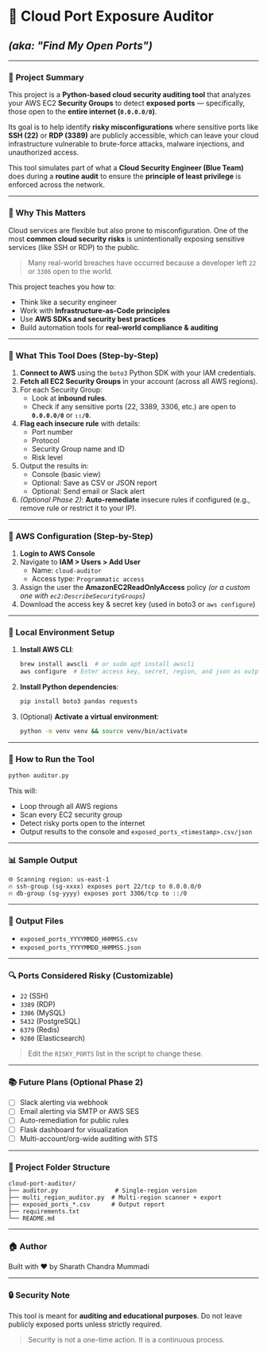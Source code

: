 # 🔐 Cloud Port Exposure Auditor  
## *(aka: "Find My Open Ports")*

---

### 📌 **Project Summary**

This project is a **Python-based cloud security auditing tool** that analyzes your AWS EC2 **Security Groups** to detect **exposed ports** — specifically, those open to the **entire internet (`0.0.0.0/0`)**.

Its goal is to help identify **risky misconfigurations** where sensitive ports like **SSH (22)** or **RDP (3389)** are publicly accessible, which can leave your cloud infrastructure vulnerable to brute-force attacks, malware injections, and unauthorized access.

This tool simulates part of what a **Cloud Security Engineer (Blue Team)** does during a **routine audit** to ensure the **principle of least privilege** is enforced across the network.

---

### 🧠 Why This Matters

Cloud services are flexible but also prone to misconfiguration. One of the most **common cloud security risks** is unintentionally exposing sensitive services (like SSH or RDP) to the public.

> Many real-world breaches have occurred because a developer left `22` or `3306` open to the world.

This project teaches you how to:
- Think like a security engineer
- Work with **Infrastructure-as-Code principles**
- Use **AWS SDKs and security best practices**
- Build automation tools for **real-world compliance & auditing**

---

### 🌟 What This Tool Does (Step-by-Step)

1. **Connect to AWS** using the `boto3` Python SDK with your IAM credentials.
2. **Fetch all EC2 Security Groups** in your account (across all AWS regions).
3. For each Security Group:
   - Look at **inbound rules**.
   - Check if any sensitive ports (22, 3389, 3306, etc.) are open to **`0.0.0.0/0`** or **`::/0`**.
4. **Flag each insecure rule** with details:
   - Port number
   - Protocol
   - Security Group name and ID
   - Risk level
5. Output the results in:
   - Console (basic view)
   - Optional: Save as CSV or JSON report
   - Optional: Send email or Slack alert
6. *(Optional Phase 2)*: **Auto-remediate** insecure rules if configured (e.g., remove rule or restrict it to your IP).

---

### 🧰 AWS Configuration (Step-by-Step)

1. **Login to AWS Console**
2. Navigate to **IAM > Users > Add User**
   - Name: `cloud-auditor`
   - Access type: `Programmatic access`
3. Assign the user the **AmazonEC2ReadOnlyAccess** policy *(or a custom one with `ec2:DescribeSecurityGroups`)*
4. Download the access key & secret key (used in boto3 or `aws configure`)

---

### 🔧 Local Environment Setup

1. **Install AWS CLI**:
   ```bash
   brew install awscli  # or sudo apt install awscli
   aws configure  # Enter access key, secret, region, and json as output
   ```

2. **Install Python dependencies**:
   ```bash
   pip install boto3 pandas requests
   ```

3. (Optional) **Activate a virtual environment**:
   ```bash
   python -m venv venv && source venv/bin/activate
   ```

---

### 🚀 How to Run the Tool

```bash
python auditor.py
```

This will:
- Loop through all AWS regions
- Scan every EC2 security group
- Detect risky ports open to the internet
- Output results to the console and `exposed_ports_<timestamp>.csv/json`

---

### 📊 Sample Output
```
🌐 Scanning region: us-east-1
🔥 ssh-group (sg-xxxx) exposes port 22/tcp to 0.0.0.0/0
🔥 db-group (sg-yyyy) exposes port 3306/tcp to ::/0
```

---

### 📄 Output Files
- `exposed_ports_YYYYMMDD_HHMMSS.csv`
- `exposed_ports_YYYYMMDD_HHMMSS.json`

---

### 🔍 Ports Considered Risky (Customizable)
- `22` (SSH)
- `3389` (RDP)
- `3306` (MySQL)
- `5432` (PostgreSQL)
- `6379` (Redis)
- `9200` (Elasticsearch)

> Edit the `RISKY_PORTS` list in the script to change these.

---

### 📚 Future Plans (Optional Phase 2)
- [ ] Slack alerting via webhook
- [ ] Email alerting via SMTP or AWS SES
- [ ] Auto-remediation for public rules
- [ ] Flask dashboard for visualization
- [ ] Multi-account/org-wide auditing with STS

---

### 🏦 Project Folder Structure
```
cloud-port-auditor/
├── auditor.py                # Single-region version
├── multi_region_auditor.py  # Multi-region scanner + export
├── exposed_ports_*.csv      # Output report
├── requirements.txt
└── README.md
```

---

### 🏠 Author
Built with ❤️ by Sharath Chandra Mummadi

---

### 🔒 Security Note
This tool is meant for **auditing and educational purposes**. Do not leave publicly exposed ports unless strictly required.

> Security is not a one-time action. It is a continuous process.

